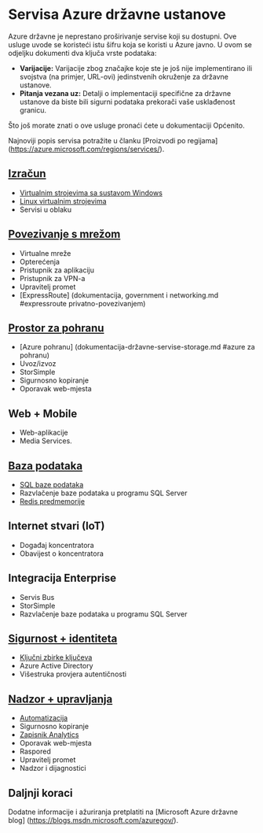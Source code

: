 <properties
    pageTitle="Servisa Azure državne | Microsoft Azure"
    description="Sadrži pregled raspoloživim servisima u državne Azure"
    services="Azure-Government"
    cloud="gov" 
    documentationCenter=""
    authors="zakramer"
    manager="liki"
    editor="" />

<tags
    ms.service="multiple"
    ms.devlang="na"
    ms.topic="article"
    ms.tgt_pltfrm="na"
    ms.workload="azure-government"
    ms.date="10/14/2016"
    ms.author="zakramer" />


#  <a name="azure-government-services"></a>Servisa Azure državne ustanove

Azure državne je neprestano proširivanje servise koji su dostupni.  Ove usluge uvode se koristeći istu šifru koja se koristi u Azure javno.  U ovom se odjeljku dokumenti dva ključa vrste podataka:

- **Varijacije:** Varijacije zbog značajke koje ste je još nije implementirano ili svojstva (na primjer, URL-ovi) jedinstvenih okruženje za državne ustanove.  
- **Pitanja vezana uz:** Detalji o implementaciji specifične za državne ustanove da biste bili sigurni podataka prekorači vaše usklađenost granicu.

Što još morate znati o ove usluge pronaći ćete u dokumentaciji Općenito.

Najnoviji popis servisa potražite u članku [Proizvodi po regijama] (https://azure.microsoft.com/regions/services/). 

## <a name="computedocumentation-government-computemd"></a>[Izračun](documentation-government-compute.md)

+ [Virtualnim strojevima sa sustavom Windows](documentation-government-compute.md#virtual-machines)
+ [Linux virtualnim strojevima](documentation-government-compute.md#virtual-machines)
+ Servisi u oblaku

## <a name="networkingdocumentation-government-networkingmd"></a>[Povezivanje s mrežom](documentation-government-networking.md)

+ Virtualne mreže
+ Opterećenja
+ Pristupnik za aplikaciju
+ Pristupnik za VPN-a
+ Upravitelj promet
+ [ExpressRoute] (dokumentacija, government i networking.md #expressroute privatno-povezivanjem)

## <a name="storagedocumentation-government-services-storagemd"></a>[Prostor za pohranu](documentation-government-services-storage.md)

+ [Azure pohranu] (dokumentacija-državne-servise-storage.md #azure za pohranu)
+ Uvoz/izvoz
+ StorSimple
+ Sigurnosno kopiranje
+ Oporavak web-mjesta

## <a name="web--mobile"></a>Web + Mobile

+ Web-aplikacije
+ Media Services.

## <a name="databasesdocumentation-government-services-databasemd"></a>[Baza podataka](documentation-government-services-database.md)

+ [SQL baze podataka](documentation-government-services-database.md#sql-database)
+ Razvlačenje baze podataka u programu SQL Server
+ [Redis predmemorije](documentation-government-services-database.md#azure-redis-cache)

## <a name="internet-of-things-iot"></a>Internet stvari (IoT)

+ Događaj koncentratora
+ Obavijest o koncentratora

## <a name="enterprise-integration"></a>Integracija Enterprise

+ Servis Bus
+ StorSimple
+ Razvlačenje baze podataka u programu SQL Server

## <a name="security--identitydocumentation-government-services-securityandidentitymd"></a>[Sigurnost + identiteta](documentation-government-services-securityandidentity.md)

+ [Ključni zbirke ključeva](documentation-government-services-securityandidentity.md#key-vault)
+ Azure Active Directory
+ Višestruka provjera autentičnosti

## <a name="monitoring--managementdocumentation-government-services-monitoringandmanagementmd"></a>[Nadzor + upravljanja](documentation-government-services-monitoringandmanagement.md)

+ [Automatizacija](documentation-government-services-monitoringandmanagement.md#automation)
+ Sigurnosno kopiranje
+ [Zapisnik Analytics](documentation-government-services-monitoringandmanagement.md#log-analytics)
+ Oporavak web-mjesta
+ Raspored
+ Upravitelj promet
+ Nadzor i dijagnostici

##  <a name="next-steps"></a>Daljnji koraci 
 
Dodatne informacije i ažuriranja pretplatiti na [Microsoft Azure državne blog] (https://blogs.msdn.microsoft.com/azuregov/).
